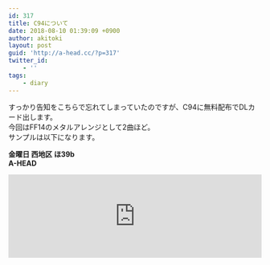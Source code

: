```yaml
---
id: 317
title: C94について
date: 2018-08-10 01:39:09 +0900
author: akitoki
layout: post
guid: 'http://a-head.cc/?p=317'
twitter_id:
    - ''
tags:
    - diary
---
```


すっかり告知をこちらで忘れてしまっていたのですが、C94に無料配布でDLカード出します。  
今回はFF14のメタルアレンジとして2曲ほど。  
サンプルは以下になります。

**金曜日 西地区 ほ39b  
A-HEAD**

<iframe allow="autoplay" frameborder="no" height="166" loading="lazy" scrolling="no" src="https://w.soundcloud.com/player/?url=https%3A//api.soundcloud.com/tracks/482832150&color=%23ff5500&auto_play=false&hide_related=false&show_comments=true&show_user=true&show_reposts=false&show_teaser=true" width="100%"></iframe>
